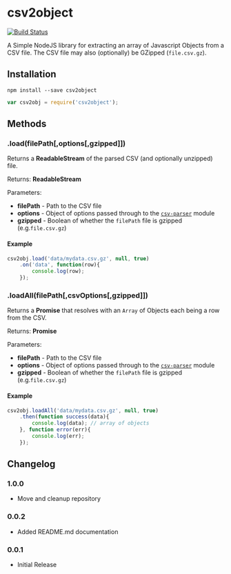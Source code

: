 # csv2object

[![Build Status](https://travis-ci.org/MoxieUSA/node-csv2object.svg?branch=master)](https://travis-ci.org/MoxieUSA/node-csv2object)

A Simple NodeJS library for extracting an array of Javascript Objects from a CSV file. The CSV file may also (optionally) be GZipped (`file.csv.gz`).

## Installation

`npm install --save csv2object`

```javascript
var csv2obj = require('csv2object');
```

## Methods

### .load(filePath[,options[,gzipped]])

Returns a **ReadableStream** of the parsed CSV (and optionally unzipped) file.

Returns: **ReadableStream**

Parameters:

* **filePath** - Path to the CSV file
* **options** - Object of options passed through to the [`csv-parser`](https://www.npmjs.com/package/csv-parser) module
* **gzipped** - Boolean of whether the `filePath` file is gzipped (e.g.`file.csv.gz`)

#### Example

```javascript
csv2obj.load('data/mydata.csv.gz', null, true)
	.on('data', function(row){
		console.log(row);
	});
```

### .loadAll(filePath[,csvOptions[,gzipped]])

Returns a **Promise** that resolves with an `Array` of Objects each being a row from the CSV.

Returns: **Promise**

Parameters:

* **filePath** - Path to the CSV file
* **options** - Object of options passed through to the [`csv-parser`](https://www.npmjs.com/package/csv-parser) module
* **gzipped** - Boolean of whether the `filePath` file is gzipped (e.g.`file.csv.gz`)

#### Example

```javascript
csv2obj.loadAll('data/mydata.csv.gz', null, true)
	.then(function success(data){
		console.log(data); // array of objects
	}, function error(err){
		console.log(err);
	});
```

## Changelog

### 1.0.0

* Move and cleanup repository

### 0.0.2
* Added README.md documentation

### 0.0.1
* Initial Release
